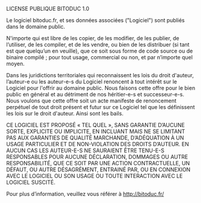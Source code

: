 LICENSE PUBLIQUE BITODUC 1.0

Le logiciel bitoduc.fr, et ses données associées ("Logiciel") sont publiés
dans le domaine public.

N'importe qui est libre de les copier, de les modifier, de les publier, de
l’utiliser, de les compiler, et de les vendre, ou bien de les distribuer
(si tant est que quelqu’un en veuille), que ce soit sous forme de code
source ou de binaire compilé ; pour tout usage, commercial ou non, et par
n’importe quel moyen.

Dans les juridictions territoriales qui reconnaissent les lois du droit
d'auteur, l’auteur-e ou les auteur-e-s du Logiciel renoncent à tout
intérêt sur le Logiciel pour l'offrir au domaine public.  Nous faisons
cette offre pour le bien public en général et au détriment de nos
héritier-e-s et successeur-e-s. Nous voulons que cette offre soit un acte
manifeste de renoncement perpétuel de tout droit présent et futur sur ce
Logiciel tel que les définissent les lois sur le droit d'auteur. Ainsi
sont les bails.

CE LOGICIEL EST PROPOSÉ « TEL QUEL », SANS GARANTIE D’AUCUNE SORTE,
EXPLICITE OU IMPLICITE, EN INCLUANT MAIS NE SE LIMITANT PAS AUX GARANTIES
DE QUALITÉ MARCHANDE, D’ADÉQUATION À UN USAGE PARTICULIER ET DE
NON-VIOLATION DES DROITS D’AUTEUR.  EN AUCUN CAS LES AUTEUR-E-S NE
SAURAIENT ÊTRE TENU-E-S RESPONSABLES POUR AUCUNE DÉCLARATION, DOMMAGES OU
AUTRE RESPONSABILITÉ, QUE CE SOIT PAR UNE ACTION CONTRACTUELLE, UN DÉFAUT,
OU AUTRE DÉSAGRÉMENT, ENTRAINÉ PAR, OU EN CONNEXION AVEC LE LOGICIEL OU
SON USAGE OU TOUTE INTERACTION AVEC LE LOGICIEL SUSCITÉ.

Pour plus d’information, veuillez vous référer à <http://bitoduc.fr/>
